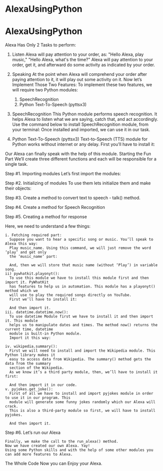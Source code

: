 # AlexaUsingPython
# AlexaUsingPython

Alexa Has Only 2 Tasks to perform:
1. Listen
  Alexa will pay attention to your order, as: "Hello Alexa, play music," "Hello Alexa, what's the time?"
  Alexa will pay attention to your order, get it, and afterward do some activity as indicated by your order.
2. Speaking
  At the point when Alexa will comprehend your order after paying attention to it, it will play out some activity on it.
Now let’s Implement Those Two Features:
  To implement these two features, we will require two Python modules:
    1.	SpeechRecognition
    2.	Python Text-To-Speech (pyttsx3)

1. SpeechRecognition
  This Python module performs speech recognition. It helps Alexa to listen what we are saying, catch that, and act accordingly.
  Use the command below to install SpeechRecognition module, from your terminal:
  Once installed and imported, we can use it in our task.

2. Python Text-To-Speech (pyttsx3)
  Text-to-Speech (TTS) module for Python works without internet or any delay.
  First you’ll have to install it:
 
  Our Alexa can finally speak with the help of this module.
  Starting the Fun Part
  We’ll create three different functions and each will be responsible for a single task.
  
  Step #1. Importing modules
    Let’s first import the modules:

 
  Step #2. Initializing of modules
    To use them lets initialize them and make their objects:
 
  Step #3. Create a method to convert text to speech - talk() method.
 
  Step #4. Create a method for Speech Recognition
 
  Step #5. Creating a method for response 
 
  Here, we need to understand a few things:
  
    i. Fetching required part:
      Suppose you want to hear a specific song or music. You’ll speak to Alexa this way:
      Play music_name. Using this command, we will just remove the word ‘play’ and get only
      the ‘music_name’ part:
 
      And, then we will store that music name (without ‘Play’) in variable song.
    ii) pywhatkit.playonyt():
      To use this module we have to install this module first and then import it. PyWhatKit
      has features to help us in automation. This module has a playonyt() method which we 
      will use to play the required songs directly on YouTube.
      First we’ll have to install it:
 
      And then import it.
    iii. datetime.datetime.now():
      To use datetime Module first we have to install it and then import it. This module 
      helps us to manipulate dates and times. The method now() returns the current time, datetime 
      module is built-in Python module.
      Import it this way:
 
    iv. wikipedia.summary():
      First we will need to install and import the Wikipedia module. This Python library makes it 
      easy to access data from Wikipedia. The summary() method gets the data from the summary 
      section of the Wikipedia.
      As we know it’s a third party module, then, we’ll have to install it first:
 
      And then import it in our code.
    v. pyjokes.get_joke():
      First of all we have to install and import pyjokes module in order to use it in our program. This 
      module will generate some funny jokes randomly which our Alexa will crack.
      This is also a third-party module so first, we will have to install pyjokes.
 
      And then import it.
 
  Step #6. Let’s run our Alexa
 
    Finally, we make the call to the run_alexa() method.
    Now we have created our own Alexa. Yay!
    Using some Python skills and with the help of some other modules you can add more features to Alexa.

The Whole Code
Now you can Enjoy your Alexa.

